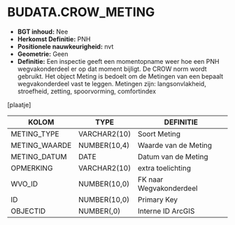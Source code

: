 ﻿# BUDATA.CROW_METING


* __BGT inhoud:__ Nee
* __Herkomst Definitie:__ PNH
* __Positionele nauwkeurigheid:__ nvt
* __Geometrie:__ Geen
* __Definitie:__ Een inspectie geeft een momentopname weer hoe een PNH wegvakonderdeel er op dat moment bijligt. De CROW norm wordt gebruikt. Het object Meting is bedoelt om de Metingen van een bepaalt wegvakonderdeel vast te leggen. Metingen zijn: langsonvlakheid, stroefheid, zetting, spoorvorming, comfortindex

[plaatje]


|KOLOM                           	|TYPE          	|DEFINITIE|
|------                          	|----          	|-----    |
|METING_TYPE                     	|VARCHAR2(10)  	|Soort Meting|
|METING_WAARDE                    	|NUMBER(10,4)  	|Waarde van de Meting|
|METING_DATUM                      	|DATE		  	|Datum van de Meting|
|OPMERKING                       	|VARCHAR2(10)  	|extra toelichting|
|WVO_ID                          	|NUMBER(10,0)  	|FK naar Wegvakonderdeel|
|ID                              	|NUMBER(10,0)  	|Primary Key|
|OBJECTID                        	|NUMBER(,0)    	|Interne ID ArcGIS|



